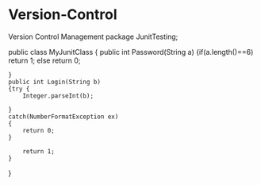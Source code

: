 # Version-Control
Version Control Management
package JunitTesting;

public class MyJunitClass {
	public int Password(String a)
	{if(a.length()==6)
		return 1;
	else
		return 0;
	
	}
	public int Login(String b)
	{try {
		Integer.parseInt(b);
		
	}
	catch(NumberFormatException ex)
	{
		return 0;
	}
		
		return 1;
	}

}
